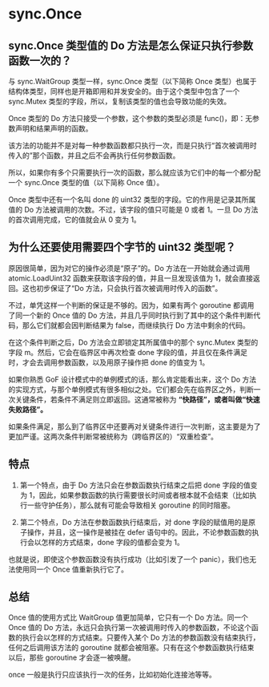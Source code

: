 # sync.Once

## sync.Once 类型值的 Do 方法是怎么保证只执行参数函数一次的？

与 sync.WaitGroup 类型一样，sync.Once 类型（以下简称 Once 类型）也属于结构体类型，同样也是开箱即用和并发安全的。由于这个类型中包含了一个 sync.Mutex 类型的字段，所以，复制该类型的值也会导致功能的失效。

Once 类型的 Do 方法只接受一个参数，这个参数的类型必须是 func()，即：无参数声明和结果声明的函数。

该方法的功能并不是对每一种参数函数都只执行一次，而是只执行“首次被调用时传入的”那个函数，并且之后不会再执行任何参数函数。

所以，如果你有多个只需要执行一次的函数，那么就应该为它们中的每一个都分配一个 sync.Once 类型的值（以下简称 Once 值）。

Once 类型中还有一个名叫 done 的 uint32 类型的字段。它的作用是记录其所属值的 Do 方法被调用的次数。不过，该字段的值只可能是 0 或者 1。一旦 Do 方法的首次调用完成，它的值就会从 0 变为 1。

## 为什么还要使用需要四个字节的 uint32 类型呢？

原因很简单，因为对它的操作必须是“原子”的。Do 方法在一开始就会通过调用 atomic.LoadUint32 函数来获取该字段的值，并且一旦发现该值为 1，就会直接返回。这也初步保证了“Do 方法，只会执行首次被调用时传入的函数”。

不过，单凭这样一个判断的保证是不够的。因为，如果有两个 goroutine 都调用了同一个新的 Once 值的 Do 方法，并且几乎同时执行到了其中的这个条件判断代码，那么它们就都会因判断结果为 false，而继续执行 Do 方法中剩余的代码。

在这个条件判断之后，Do 方法会立即锁定其所属值中的那个 sync.Mutex 类型的字段 m。然后，它会在临界区中再次检查 done 字段的值，并且仅在条件满足时，才会去调用参数函数，以及用原子操作把 done 的值变为 1。

如果你熟悉 GoF 设计模式中的单例模式的话，那么肯定能看出来，这个 Do 方法的实现方式，与那个单例模式有很多相似之处。它们都会先在临界区之外，判断一次关键条件，若条件不满足则立即返回。这通常被称为 **“快路径”，或者叫做“快速失败路径”。**

如果条件满足，那么到了临界区中还要再对关键条件进行一次判断，这主要是为了更加严谨。这两次条件判断常被统称为（跨临界区的）“双重检查”。

## 特点

1. 第一个特点，由于 Do 方法只会在参数函数执行结束之后把 done 字段的值变为 1，因此，如果参数函数的执行需要很长时间或者根本就不会结束（比如执行一些守护任务），那么就有可能会导致相关 goroutine 的同时阻塞。

2. 第二个特点，Do 方法在参数函数执行结束后，对 done 字段的赋值用的是原子操作，并且，这一操作是被挂在 defer 语句中的。因此，不论参数函数的执行会以怎样的方式结束，done 字段的值都会变为 1。

也就是说，即使这个参数函数没有执行成功（比如引发了一个 panic），我们也无法使用同一个 Once 值重新执行它了。

## 总结

Once 值的使用方式比 WaitGroup 值更加简单，它只有一个 Do 方法。同一个 Once 值的 Do 方法，永远只会执行第一次被调用时传入的参数函数，不论这个函数的执行会以怎样的方式结束。只要传入某个 Do 方法的参数函数没有结束执行，任何之后调用该方法的 goroutine 就都会被阻塞。只有在这个参数函数执行结束以后，那些 goroutine 才会逐一被唤醒。

once 一般是执行只应该执行一次的任务，比如初始化连接池等等。

